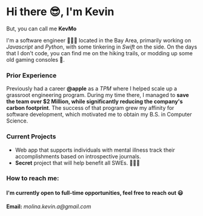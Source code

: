 # Hi there 😎, I'm Kevin

But, you can call me **KevMo**

I'm a software engineer 👨🏻‍💻 located in the Bay Area, primarily working on _Javascript_ and _Python_, with some tinkering in _Swift_ on the side. On the days that I don't code, you can find me on the hiking trails, or modding up some old gaming consoles 👾.

### Prior Experience
Previously had a career **@apple** as a _TPM_ where I helped scale up a grassroot engineering program. During my time there, I managed to **save the team over $2 Million, while significantly reducing the company's carbon footprint**. The success of that program grew my affinity for software development, which motivated me to obtain my B.S. in Computer Science.

### Current Projects
- Web app that supports individuals with mental illness track their accomplishments based on introspective journals.
- **Secret** project that will help benefit all SWEs. 🧙🏼‍♂️

### How to reach me:
#### I'm currently open to full-time opportunities, feel free to reach out 😃
**Email:** _molina.kevin.a@gmail.com_



<!--
**kame087/kame087** is a ✨ _special_ ✨ repository because its `README.md` (this file) appears on your GitHub profile.

Here are some ideas to get you started:

- 🔭 I’m currently working on ...
- 🌱 I’m currently learning ...
- 👯 I’m looking to collaborate on ...
- 🤔 I’m looking for help with ...
- 💬 Ask me about ...
- 📫 How to reach me: ...
- 😄 Pronouns: ...
- ⚡ Fun fact: ...
-->
